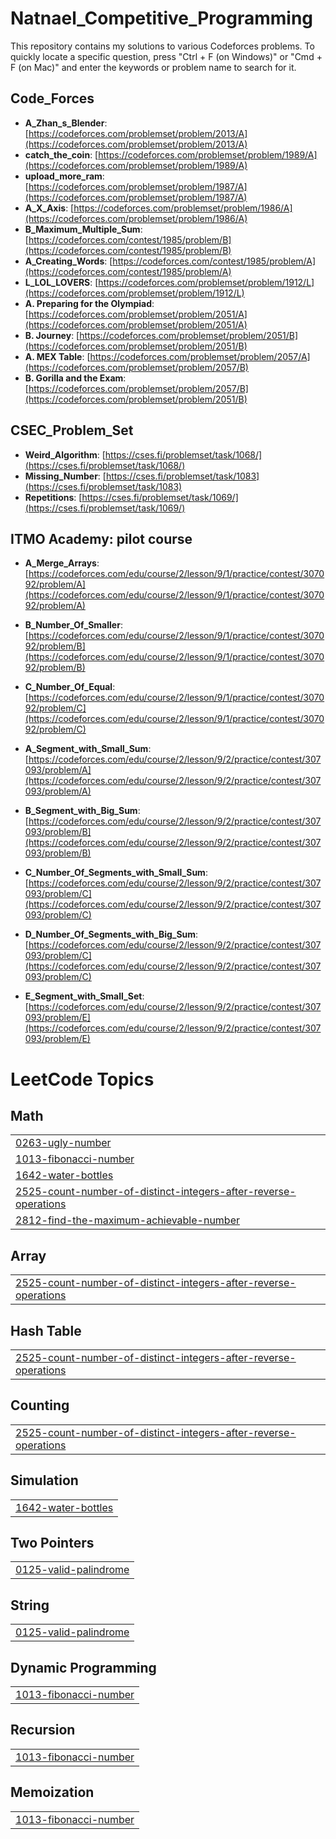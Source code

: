 # Natnael_Competitive_Programming

This repository contains my solutions to various Codeforces problems.
To quickly locate a specific question, press "Ctrl + F (on Windows)" or "Cmd + F (on Mac)" and enter the keywords or problem name to search for it.

## Code_Forces

- **A_Zhan_s_Blender**: [https://codeforces.com/problemset/problem/2013/A](https://codeforces.com/problemset/problem/2013/A)
- **catch_the_coin**: [https://codeforces.com/problemset/problem/1989/A](https://codeforces.com/problemset/problem/1989/A)
- **upload_more_ram**: [https://codeforces.com/problemset/problem/1987/A](https://codeforces.com/problemset/problem/1987/A)
- **A_X_Axis**: [https://codeforces.com/problemset/problem/1986/A](https://codeforces.com/problemset/problem/1986/A)
- **B_Maximum_Multiple_Sum**: [https://codeforces.com/contest/1985/problem/B](https://codeforces.com/contest/1985/problem/B)
- **A_Creating_Words**: [https://codeforces.com/contest/1985/problem/A](https://codeforces.com/contest/1985/problem/A)
- **L_LOL_LOVERS**: [https://codeforces.com/problemset/problem/1912/L](https://codeforces.com/problemset/problem/1912/L)
- **A. Preparing for the Olympiad**: [https://codeforces.com/problemset/problem/2051/A](https://codeforces.com/problemset/problem/2051/A)
- **B. Journey**: [https://codeforces.com/problemset/problem/2051/B](https://codeforces.com/problemset/problem/2051/B)
- **A. MEX Table**: [https://codeforces.com/problemset/problem/2057/A](https://codeforces.com/problemset/problem/2057/B)
- **B. Gorilla and the Exam**: [https://codeforces.com/problemset/problem/2057/B](https://codeforces.com/problemset/problem/2051/B)

## CSEC_Problem_Set

- **Weird_Algorithm**: [https://cses.fi/problemset/task/1068/](https://cses.fi/problemset/task/1068/)
- **Missing_Number**: [https://cses.fi/problemset/task/1083](https://cses.fi/problemset/task/1083)
- **Repetitions**: [https://cses.fi/problemset/task/1069/](https://cses.fi/problemset/task/1069/)

## ITMO Academy: pilot course

- **A_Merge_Arrays**: [https://codeforces.com/edu/course/2/lesson/9/1/practice/contest/307092/problem/A](https://codeforces.com/edu/course/2/lesson/9/1/practice/contest/307092/problem/A)
- **B_Number_Of_Smaller**: [https://codeforces.com/edu/course/2/lesson/9/1/practice/contest/307092/problem/B](https://codeforces.com/edu/course/2/lesson/9/1/practice/contest/307092/problem/B)
- **C_Number_Of_Equal**: [https://codeforces.com/edu/course/2/lesson/9/1/practice/contest/307092/problem/C](https://codeforces.com/edu/course/2/lesson/9/1/practice/contest/307092/problem/C)

- **A_Segment_with_Small_Sum**: [https://codeforces.com/edu/course/2/lesson/9/2/practice/contest/307093/problem/A](https://codeforces.com/edu/course/2/lesson/9/2/practice/contest/307093/problem/A)
- **B_Segment_with_Big_Sum**: [https://codeforces.com/edu/course/2/lesson/9/2/practice/contest/307093/problem/B](https://codeforces.com/edu/course/2/lesson/9/2/practice/contest/307093/problem/B)
- **C_Number_Of_Segments_with_Small_Sum**: [https://codeforces.com/edu/course/2/lesson/9/2/practice/contest/307093/problem/C](https://codeforces.com/edu/course/2/lesson/9/2/practice/contest/307093/problem/C)
- **D_Number_Of_Segments_with_Big_Sum**: [https://codeforces.com/edu/course/2/lesson/9/2/practice/contest/307093/problem/C](https://codeforces.com/edu/course/2/lesson/9/2/practice/contest/307093/problem/C)
- **E_Segment_with_Small_Set**: [https://codeforces.com/edu/course/2/lesson/9/2/practice/contest/307093/problem/E](https://codeforces.com/edu/course/2/lesson/9/2/practice/contest/307093/problem/E)

<!---LeetCode Topics Start-->
# LeetCode Topics
## Math
|  |
| ------- |
| [0263-ugly-number](https://github.com/Nama21yo/Natnael_CP/tree/master/0263-ugly-number) |
| [1013-fibonacci-number](https://github.com/Nama21yo/Natnael_CP/tree/master/1013-fibonacci-number) |
| [1642-water-bottles](https://github.com/Nama21yo/Natnael_CP/tree/master/1642-water-bottles) |
| [2525-count-number-of-distinct-integers-after-reverse-operations](https://github.com/Nama21yo/Natnael_CP/tree/master/2525-count-number-of-distinct-integers-after-reverse-operations) |
| [2812-find-the-maximum-achievable-number](https://github.com/Nama21yo/Natnael_CP/tree/master/2812-find-the-maximum-achievable-number) |
## Array
|  |
| ------- |
| [2525-count-number-of-distinct-integers-after-reverse-operations](https://github.com/Nama21yo/Natnael_CP/tree/master/2525-count-number-of-distinct-integers-after-reverse-operations) |
## Hash Table
|  |
| ------- |
| [2525-count-number-of-distinct-integers-after-reverse-operations](https://github.com/Nama21yo/Natnael_CP/tree/master/2525-count-number-of-distinct-integers-after-reverse-operations) |
## Counting
|  |
| ------- |
| [2525-count-number-of-distinct-integers-after-reverse-operations](https://github.com/Nama21yo/Natnael_CP/tree/master/2525-count-number-of-distinct-integers-after-reverse-operations) |
## Simulation
|  |
| ------- |
| [1642-water-bottles](https://github.com/Nama21yo/Natnael_CP/tree/master/1642-water-bottles) |
## Two Pointers
|  |
| ------- |
| [0125-valid-palindrome](https://github.com/Nama21yo/Natnael_CP/tree/master/0125-valid-palindrome) |
## String
|  |
| ------- |
| [0125-valid-palindrome](https://github.com/Nama21yo/Natnael_CP/tree/master/0125-valid-palindrome) |
## Dynamic Programming
|  |
| ------- |
| [1013-fibonacci-number](https://github.com/Nama21yo/Natnael_CP/tree/master/1013-fibonacci-number) |
## Recursion
|  |
| ------- |
| [1013-fibonacci-number](https://github.com/Nama21yo/Natnael_CP/tree/master/1013-fibonacci-number) |
## Memoization
|  |
| ------- |
| [1013-fibonacci-number](https://github.com/Nama21yo/Natnael_CP/tree/master/1013-fibonacci-number) |
<!---LeetCode Topics End-->
